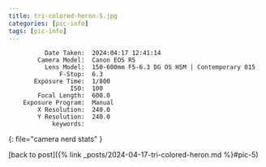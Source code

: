 ```yaml
---
title: tri-colored-heron-5.jpg
categories: [pic-info]
tags: [pic-info]
---
```


```text
          Date Taken:  2024:04:17 12:41:14
        Camera Model:  Canon EOS R5
          Lens Model:  150-600mm F5-6.3 DG OS HSM | Contemporary 015
              F-Stop:  6.3
       Exposure Time:  1/800
                 ISO:  100
        Focal Length:  600.0
    Exposure Program:  Manual
        X Resolution:  240.0
        Y Resolution:  240.0
            keywords:  
```
{: file="camera nerd stats" }

[back to post]({% link _posts/2024-04-17-tri-colored-heron.md %}#pic-5)